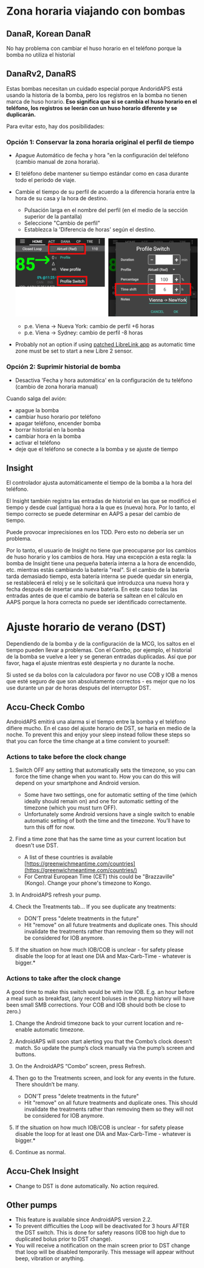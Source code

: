 # Zona horaria viajando con bombas

## DanaR, Korean DanaR

No hay problema con cambiar el huso horario en el teléfono porque la bomba no utiliza el historial

## DanaRv2, DanaRS

Estas bombas necesitan un cuidado especial porque AndoridAPS está usando la historia de la bomba, pero los registros en la bomba no tienen marca de huso horario. **Eso significa que si se cambia el huso horario en el teléfono, los registros se leerán con un huso horario diferente y se duplicarán.**

Para evitar esto, hay dos posibilidades:

### Opción 1: Conservar la zona horaria original el perfil de tiempo

* Apague Automático de fecha y hora "en la configuración del teléfono (cambio manual de zona horaria).
* El teléfono debe mantener su tiempo estándar como en casa durante todo el período de viaje.
* Cambie el tiempo de su perfil de acuerdo a la diferencia horaria entre la hora de su casa y la hora de destino.
   
   * Pulsación larga en el nombre del perfil (en el medio de la sección superior de la pantalla)
   * Seleccione "Cambio de perfil"
   * Establezca la 'Diferencia de horas' según el destino.
   
   ![Cambio de perfil con cambio de tiempo](../images/ProfileSwitchTimeShift2.png)
   
   * p.e. Viena -> Nueva York: cambio de perfil +6 horas
   * p.e. Viena -> Sydney: cambio de perfil -8 horas
* Probably not an option if using [patched LibreLink app](../Hardware/Libre2#time-zone-travelling) as automatic time zone must be set to start a new Libre 2 sensor.

### Opción 2: Suprimir historial de bomba

* Desactiva 'Fecha y hora automática' en la configuración de tu teléfono (cambio de zona horaria manual)

Cuando salga del avión:

* apague la bomba
* cambiar huso horario por teléfono
* apagar teléfono, encender bomba
* borrar historial en la bomba
* cambiar hora en la bomba
* activar el teléfono
* deje que el teléfono se conecte a la bomba y se ajuste de tiempo

## Insight

El controlador ajusta automáticamente el tiempo de la bomba a la hora del teléfono.

El Insight también registra las entradas de historial en las que se modificó el tiempo y desde cual (antigua) hora a la que es (nueva) hora. Por lo tanto, el tiempo correcto se puede determinar en AAPS a pesar del cambio de tiempo.

Puede provocar imprecisiones en los TDD. Pero esto no debería ser un problema.

Por lo tanto, el usuario de Insight no tiene que preocuparse por los cambios de huso horario y los cambios de hora. Hay una excepción a esta regla: la bomba de Insight tiene una pequeña batería interna a la hora de encendido, etc. mientras estás cambiando la batería "real". Si el cambio de la batería tarda demasiado tiempo, esta batería interna se puede quedar sin energía, se restablecerá el reloj y se le solicitará que introduzca una nueva hora y fecha después de insertar una nueva batería. En este caso todas las entradas antes de que el cambio de batería se saltean en el cálculo en AAPS porque la hora correcta no puede ser identificado correctamente.

# Ajuste horario de verano (DST)

Dependiendo de la bomba y de la configuración de la MCG, los saltos en el tiempo pueden llevar a problemas. Con el Combo, por ejemplo, el historial de la bomba se vuelve a leer y se generan entradas duplicadas. Así que por favor, haga el ajuste mientras esté despierta y no durante la noche.

Si usted se da bolos con la calculadora por favor no use COB y IOB a menos que esté seguro de que son absolutamente correctos - es mejor que no los use durante un par de horas después del interruptor DST.

## Accu-Check Combo

AndroidAPS emitirá una alarma si el tiempo entre la bomba y el teléfono difiere mucho. En el caso del ajuste horario de DST, se haría en medio de la noche. To prevent this and enjoy your sleep instead follow these steps so that you can force the time change at a time convient to yourself:

### Actions to take before the clock change

1. Switch OFF any setting that automatically sets the timezone, so you can force the time change when you want to. How you can do this will depend on your smartphone and Android version.
   
   * Some have two settings, one for automatic setting of the time (which ideally should remain on) and one for automatic setting of the timezone (which you must turn OFF).
   * Unfortunately some Android versions have a single switch to enable automatic setting of both the time and the timezone. You’ll have to turn this off for now.

2. Find a time zone that has the same time as your current location but doesn't use DST.
   
   * A list of these countries is available [https://greenwichmeantime.com/countries](https://greenwichmeantime.com/countries/)
   * For Central European Time (CET) this could be "Brazzaville" (Kongo). Change your phone's timezone to Kongo.

3. In AndroidAPS refresh your pump.

4. Check the Treatments tab... If you see duplicate any treatments:
   
   * DON'T press "delete treatments in the future"
   * Hit "remove" on all future treatments and duplicate ones. This should invalidate the treatments rather than removing them so they will not be considered for IOB anymore.

5. If the situation on how much IOB/COB is unclear - for safety please disable the loop for at least one DIA and Max-Carb-Time - whatever is bigger.*

### Actions to take after the clock change

A good time to make this switch would be with low IOB. E.g. an hour before a meal such as breakfast, (any recent boluses in the pump history will have been small SMB corrections. Your COB and IOB should both be close to zero.)

1. Change the Android timezone back to your current location and re-enable automatic timezone.
2. AndroidAPS will soon start alerting you that the Combo’s clock doesn’t match. So update the pump’s clock manually via the pump’s screen and buttons.
3. On the AndroidAPS “Combo” screen, press Refresh.
4. Then go to the Treatments screen, and look for any events in the future. There shouldn’t be many.
   
   * DON'T press "delete treatments in the future"
   * Hit "remove" on all future treatments and duplicate ones. This should invalidate the treatments rather than removing them so they will not be considered for IOB anymore.

5. If the situation on how much IOB/COB is unclear - for safety please disable the loop for at least one DIA and Max-Carb-Time - whatever is bigger.*

6. Continue as normal.

## Accu-Chek Insight

* Change to DST is done automatically. No action required.

## Other pumps

* This feature is available since AndroidAPS version 2.2.
* To prevent difficulties the Loop will be deactivated for 3 hours AFTER the DST switch. This is done for safety reasons (IOB too high due to duplicated bolus prior to DST change).
* You will receive a notification on the main screen prior to DST change that loop will be disabled temporarily. This message will appear without beep, vibration or anything.
